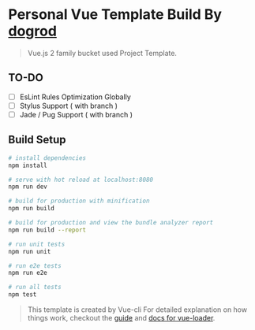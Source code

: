 # Personal Vue Template Build By [dogrod](https://github.com/dogrod)
> Vue.js 2 family bucket used Project Template.

## TO-DO

- [ ] EsLint Rules Optimization Globally
- [ ] Stylus Support ( with branch )
- [ ] Jade / Pug Support ( with branch )

## Build Setup

``` bash
# install dependencies
npm install

# serve with hot reload at localhost:8080
npm run dev

# build for production with minification
npm run build

# build for production and view the bundle analyzer report
npm run build --report

# run unit tests
npm run unit

# run e2e tests
npm run e2e

# run all tests
npm test
```

> This template is created by Vue-cli
> For detailed explanation on how things work, checkout the [guide](http://vuejs-templates.github.io/webpack/) and [docs for vue-loader](http://vuejs.github.io/vue-loader).
